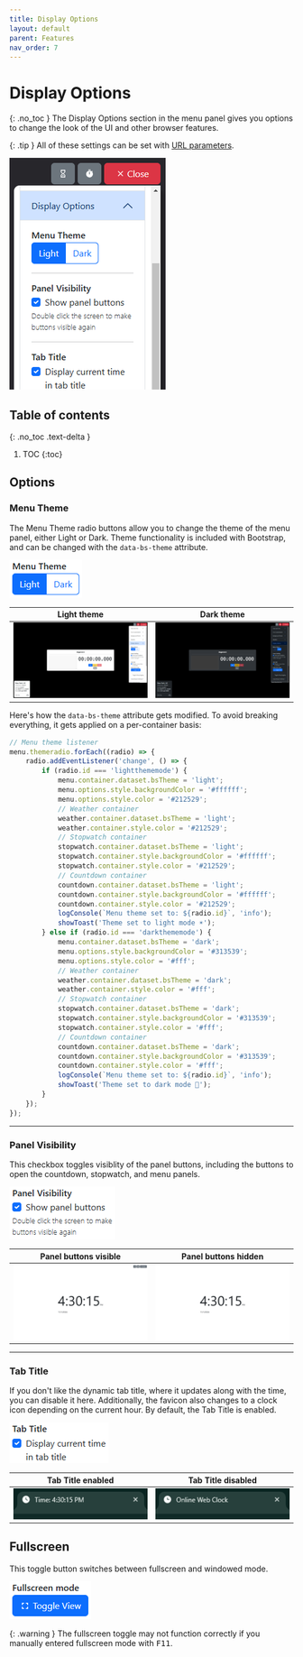 ```yaml
---
title: Display Options
layout: default
parent: Features
nav_order: 7
---
```

# Display Options
{: .no_toc }
The Display Options section in the menu panel gives you options to change the look of the UI and other browser features.

{: .tip }
All of these settings can be set with [URL parameters](/docs/url-params#base-url-parameters).

![A screenshot of the Display Options menu options.](/assets/images/docs-Features/displayoptions/displayoptions.png)

## Table of contents
{: .no_toc .text-delta }
1. TOC
{:toc}

## Options
### Menu Theme
The Menu Theme radio buttons allow you to change the theme of the menu panel, either Light or Dark. Theme functionality is included with Bootstrap, and can be changed with the `data-bs-theme` attribute.

![A screenshot of the Menu Theme radio buttons.](/assets/images/docs-Features/displayoptions/menutheme.png)

| Light theme | Dark theme |
| --- | --- |
| ![A screenshop of the page with Light theme enabled.](/assets/images/docs-Features/displayoptions/menutheme-light.png) | ![A screenshop of the page with Dark theme enabled.](/assets/images/docs-Features/displayoptions/menutheme-dark.png) |

Here's how the `data-bs-theme` attribute gets modified. To avoid breaking everything, it gets applied on a per-container basis:

```ts
// Menu theme listener
menu.themeradio.forEach((radio) => {
    radio.addEventListener('change', () => {
        if (radio.id === 'lightthememode') {
            menu.container.dataset.bsTheme = 'light';
            menu.options.style.backgroundColor = '#ffffff';
            menu.options.style.color = '#212529';
            // Weather container
            weather.container.dataset.bsTheme = 'light';
            weather.container.style.color = '#212529';
            // Stopwatch container
            stopwatch.container.dataset.bsTheme = 'light';
            stopwatch.container.style.backgroundColor = '#ffffff';
            stopwatch.container.style.color = '#212529';
            // Countdown container
            countdown.container.dataset.bsTheme = 'light';
            countdown.container.style.backgroundColor = '#ffffff';
            countdown.container.style.color = '#212529';
            logConsole(`Menu theme set to: ${radio.id}`, 'info');
            showToast('Theme set to light mode ☀️');
        } else if (radio.id === 'darkthememode') {
            menu.container.dataset.bsTheme = 'dark';
            menu.options.style.backgroundColor = '#313539';
            menu.options.style.color = '#fff';
            // Weather container
            weather.container.dataset.bsTheme = 'dark';
            weather.container.style.color = '#fff';
            // Stopwatch container
            stopwatch.container.dataset.bsTheme = 'dark';
            stopwatch.container.style.backgroundColor = '#313539';
            stopwatch.container.style.color = '#fff';
            // Countdown container
            countdown.container.dataset.bsTheme = 'dark';
            countdown.container.style.backgroundColor = '#313539';
            countdown.container.style.color = '#fff';
            logConsole(`Menu theme set to: ${radio.id}`, 'info');
            showToast('Theme set to dark mode 🌙');
        }
    });
});
```

<hr>

### Panel Visibility
This checkbox toggles visiblity of the panel buttons, including the buttons to open the countdown, stopwatch, and menu panels.

![A screenshot of the Panel Visibility checkbox.](/assets/images/docs-Features/displayoptions/panelvisibility.png)

| Panel buttons visible | Panel buttons hidden |
| --- | --- |
| ![A screenshop of the page with Panel Visibility enabled.](/assets/images/docs-Features/displayoptions/panelvisibility-on.png) | ![A screenshop of the page with Panel Visibility disabled.](/assets/images/docs-Features/displayoptions/panelvisibility-off.png) |

<hr>

### Tab Title
If you don't like the dynamic tab title, where it updates along with the time, you can disable it here. Additionally, the favicon also changes to a clock icon depending on the current hour. By default, the Tab Title is enabled.

![A screenshot of the Tab Title checkbox.](/assets/images/docs-Features/displayoptions/tabtitle.png)

| Tab Title enabled | Tab Title disabled |
| --- | --- |
| ![A screenshop of the page with Tab Title enabled.](/assets/images/docs-Features/displayoptions/tabtitle-on.png) | ![A screenshop of the page with Tab Title disabled.](/assets/images/docs-Features/displayoptions/tabtitle-off.png) |

## Fullscreen
This toggle button switches between fullscreen and windowed mode.

![A screenshot of the Fullscreen toggle button.](/assets/images/docs-Features/displayoptions/fullscreen.png)

{: .warning }
The fullscreen toggle may not function correctly if you manually entered fullscreen mode with <kbd>F11</kbd>.

